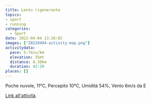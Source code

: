 ```yaml
---
title: Lento rigenerante
topics:
- sport
- running
categories: 
  - Sport
date: 2022-04-04 13:26:02
images: ["20220404-activity-map.png"]
activitydata:
  pace: 5:7min/km
  elevation: 35mt
  distance: 8.30km
  duration: 42:29
places: []
---
```


Poche nuvole, 11°C, Percepito 10°C, Umidità 54%, Vento 6m/s da E

<!--more-->

<!-- {{< figure src="20220404-activity-map.png" title="map" >}} -->

<!-- {% strava id:6929908448 embedId:9a6977c1326a9de0ff78a17911bce62e6d09b94c %} -->

[Link all'attività](https://strava.com/activities/6929908448).
